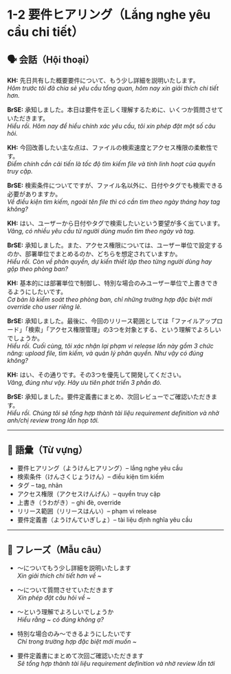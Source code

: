 # 1-2 要件ヒアリング（Lắng nghe yêu cầu chi tiết）

## 🗣️ 会話（Hội thoại）

**KH:** 先日共有した概要要件について、もう少し詳細を説明いたします。  
*Hôm trước tôi đã chia sẻ yêu cầu tổng quan, hôm nay xin giải thích chi tiết hơn.*  

**BrSE:** 承知しました。本日は要件を正しく理解するために、いくつか質問させていただきます。  
*Hiểu rồi. Hôm nay để hiểu chính xác yêu cầu, tôi xin phép đặt một số câu hỏi.*  

**KH:** 今回改善したい主な点は、ファイルの検索速度とアクセス権限の柔軟性です。  
*Điểm chính cần cải tiến là tốc độ tìm kiếm file và tính linh hoạt của quyền truy cập.*  

**BrSE:** 検索条件についてですが、ファイル名以外に、日付やタグでも検索できる必要がありますか。  
*Về điều kiện tìm kiếm, ngoài tên file thì có cần tìm theo ngày tháng hay tag không?*  

**KH:** はい、ユーザーから日付やタグで検索したいという要望が多く出ています。  
*Vâng, có nhiều yêu cầu từ người dùng muốn tìm theo ngày và tag.*  

**BrSE:** 承知しました。また、アクセス権限については、ユーザー単位で設定するのか、部署単位でまとめるのか、どちらを想定されていますか。  
*Hiểu rồi. Còn về phân quyền, dự kiến thiết lập theo từng người dùng hay gộp theo phòng ban?*  

**KH:** 基本的には部署単位で制御し、特別な場合のみユーザー単位で上書きできるようにしたいです。  
*Cơ bản là kiểm soát theo phòng ban, chỉ những trường hợp đặc biệt mới override cho user riêng lẻ.*  

**BrSE:** 承知しました。最後に、今回のリリース範囲としては「ファイルアップロード」「検索」「アクセス権限管理」の3つを対象とする、という理解でよろしいでしょうか。  
*Hiểu rồi. Cuối cùng, tôi xác nhận lại phạm vi release lần này gồm 3 chức năng: upload file, tìm kiếm, và quản lý phân quyền. Như vậy có đúng không?*  

**KH:** はい、その通りです。その3つを優先して開発してください。  
*Vâng, đúng như vậy. Hãy ưu tiên phát triển 3 phần đó.*  

**BrSE:** 承知しました。要件定義書にまとめ、次回レビューでご確認いただきます。  
*Hiểu rồi. Chúng tôi sẽ tổng hợp thành tài liệu requirement definition và nhờ anh/chị review trong lần họp tới.*  

---

## 📖 語彙（Từ vựng）

- 要件ヒアリング（ようけんヒアリング）– lắng nghe yêu cầu  
- 検索条件（けんさくじょうけん）– điều kiện tìm kiếm  
- タグ – tag, nhãn  
- アクセス権限（アクセスけんげん）– quyền truy cập  
- 上書き（うわがき）– ghi đè, override  
- リリース範囲（リリースはんい）– phạm vi release  
- 要件定義書（ようけんていぎしょ）– tài liệu định nghĩa yêu cầu  

---

## 📝 フレーズ（Mẫu câu）

- ～についてもう少し詳細を説明いたします  
  *Xin giải thích chi tiết hơn về ~*  

- ～について質問させていただきます  
  *Xin phép đặt câu hỏi về ~*  

- ～という理解でよろしいでしょうか  
  *Hiểu rằng ~ có đúng không ạ?*  

- 特別な場合のみ～できるようにしたいです  
  *Chỉ trong trường hợp đặc biệt mới muốn ~*  

- 要件定義書にまとめて次回ご確認いただきます  
  *Sẽ tổng hợp thành tài liệu requirement definition và nhờ review lần tới*  
